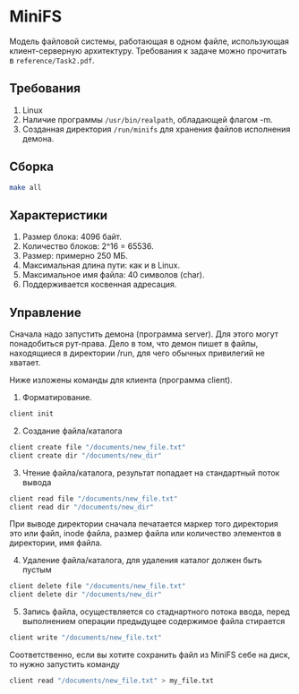 # MiniFS

Модель файловой системы, работающая в одном файле, использующая клиент-серверную архитектуру. Требования к задаче можно прочитать в `reference/Task2.pdf`.

## Требования

1. Linux
2. Наличие программы `/usr/bin/realpath`, обладающей флагом -m.
3. Созданная директория `/run/minifs` для хранения файлов исполнения демона.

## Сборка
```bash
make all
```

## Характеристики
1. Размер блока: 4096 байт.
2. Количество блоков: 2^16 = 65536.
3. Размер: примерно 250 МБ.
4. Максимальная длина пути: как и в Linux.
5. Максимальное имя файла: 40 символов (char).
6. Поддерживается косвенная адресация.


## Управление

Сначала надо запустить демона (программа server). Для этого могут понадобиться рут-права. Дело в том, что демон пишет в файлы, находящиеся в директории /run, для чего обычных привилегий не хватает.

Ниже изложены команды для клиента (программа client).

1. Форматирование.
```bash
client init
```

2. Создание файла/каталога

```bash
client create file "/documents/new_file.txt"
client create dir "/documents/new_dir"
```

3. Чтение файла/каталога, результат попадает на стандартный поток вывода
```bash
client read file "/documents/new_file.txt"
client read dir "/documents/new_dir"
```
При выводе директории сначала печатается маркер того директория это или файл, inode файла, размер файла или количество элементов в директории, имя файла.

4. Удаление файла/каталога, для удаления каталог должен быть пустым
```bash
client delete file "/documents/new_file.txt"
client delete dir "/documents/new_dir"
```

5. Запись файла, осуществляется со стаднартного потока ввода, перед выполнением операции предыдущее содержимое файла стирается
```bash
client write "/documents/new_file.txt"
```

Соответственно, если вы хотите сохранить файл из MiniFS себе на диск, то нужно запустить команду
```bash
client read "/documents/new_file.txt" > my_file.txt
```

